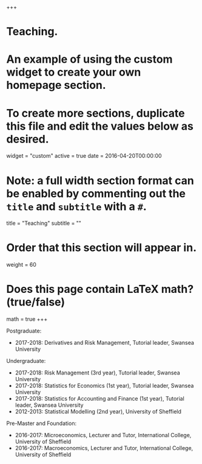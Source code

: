+++
# Teaching.
# An example of using the custom widget to create your own homepage section.
# To create more sections, duplicate this file and edit the values below as desired.
widget = "custom"
active = true
date = 2016-04-20T00:00:00

# Note: a full width section format can be enabled by commenting out the `title` and `subtitle` with a `#`.
title = "Teaching"
subtitle = ""

# Order that this section will appear in.
weight = 60

# Does this page contain LaTeX math? (true/false)
math = true
+++

Postgraduate:

- 2017-2018: Derivatives and Risk Management, Tutorial leader, Swansea University

Undergraduate:

- 2017-2018: Risk Management (3rd year), Tutorial leader, Swansea University
- 2017-2018: Statistics for Economics (1st year), Tutorial leader, Swansea University
- 2017-2018: Statistics for Accounting and Finance (1st year), Tutorial leader, Swansea University
- 2012-2013: Statistical Modelling (2nd year), University of Sheffield

Pre-Master and Foundation:

- 2016-2017: Microeconomics, Lecturer and Tutor, International College, University of Sheffield
- 2016-2017: Macroeconomics, Lecturer and Tutor, International College, University of Sheffield
